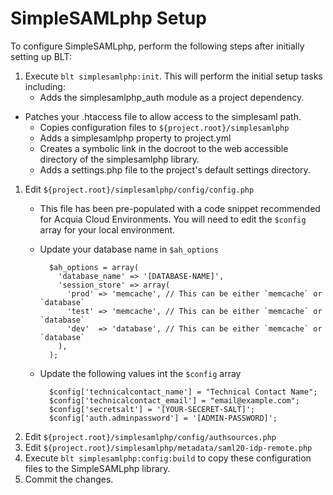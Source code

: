# SimpleSAMLphp Setup

To configure SimpleSAMLphp, perform the following steps after initially setting up BLT:

1. Execute `blt simplesamlphp:init`. This will perform the initial setup tasks including:
	* Adds the simplesamlphp_auth module as a project dependency.
  * Patches your .htaccess file to allow access to the simplesaml path.
	* Copies configuration files to `${project.root}/simplesamlphp`
	* Adds a simplesamlphp property to project.yml
	* Creates a symbolic link in the docroot to the web accessible directory of the simplesamlphp library.
	* Adds a settings.php file to the project's default settings directory.

1. Edit `${project.root}/simplesamlphp/config/config.php`
	* This file has been pre-populated with a code snippet recommended for Acquia Cloud Environments. You will need to edit the `$config` array for your local environment. 
	* Update your database name in `$ah_options`
		
			$ah_options = array(  
  			  'database_name' => '[DATABASE-NAME]',  
  			  'session_store' => array(  
    		    'prod' => 'memcache', // This can be either `memcache` or `database`  
    		    'test' => 'memcache', // This can be either `memcache` or `database`  
    		    'dev'  => 'database', // This can be either `memcache` or `database`  
  			  ),
			);
	* Update the following values int the `$config` array
	

			$config['technicalcontact_name'] = "Technical Contact Name";
			$config['technicalcontact_email'] = "email@example.com";
			$config['secretsalt'] = '[YOUR-SECERET-SALT]';
			$config['auth.adminpassword'] = '[ADMIN-PASSWORD]';

1. Edit `${project.root}/simplesamlphp/config/authsources.php`
1. Edit `${project.root}/simplesamlphp/metadata/saml20-idp-remote.php`
1. Execute `blt simplesamlphp:config:build` to copy these configuration files to the SimpleSAMLphp library.
1. Commit the changes.

